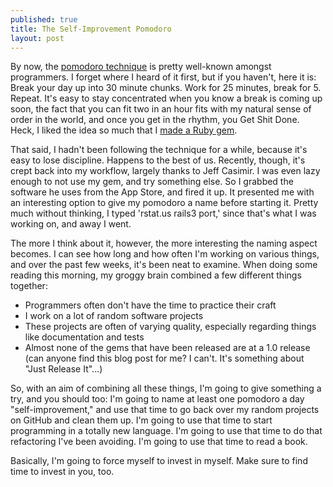 ```yaml
---
published: true
title: The Self-Improvement Pomodoro
layout: post
---
```


By now, the [pomodoro technique](http://www.pomodorotechnique.com/) is pretty
well-known amongst programmers. I forget where I heard of it first, but
if you haven't, here it is: Break your day up into 30 minute chunks.
Work for 25 minutes, break for 5. Repeat. It's easy to stay concentrated
when you know a break is coming up soon, the fact that you can fit two
in an hour fits with my natural sense of order in the world, and once
you get in the rhythm, you Get Shit Done. Heck, I liked the idea so much
that I [made a Ruby gem](http://rubygems.org/gems/pomodoro).

That said, I hadn't been following the technique for a while, because
it's easy to lose discipline. Happens to the best of us. Recently,
though, it's crept back into my workflow, largely thanks to Jeff
Casimir. I was even lazy enough to not use my gem, and try something
else. So I grabbed the software he uses from the App Store, and fired it
up. It presented me with an interesting option to give my pomodoro a
name before starting it. Pretty much without thinking, I typed 'rstat.us
rails3 port,' since that's what I was working on, and away I went.

The more I think about it, however, the more interesting the naming
aspect becomes. I can see how long and how often I'm working on various
things, and over the past few weeks, it's been neat to examine. When
doing some reading this morning, my groggy brain combined a few
different things together:

- Programmers often don't have the time to practice their craft
- I work on a lot of random software projects
- These projects are often of varying quality, especially regarding
things like documentation and tests
- Almost none of the gems that have been released are at a 1.0 release
(can anyone find this blog post for me? I can't. It's something about
"Just Release It"...)

So, with an aim of combining all these things, I'm going to give
something a try, and you should too: I'm going to name at least one
pomodoro a day "self-improvement," and use that time to go back over my
random projects on GitHub and clean them up. I'm going to use that time
to start programming in a totally new language. I'm going to use that
time to do that refactoring I've been avoiding. I'm going to use that
time to read a book.

Basically, I'm going to force myself to invest in myself. Make sure to
find time to invest in you, too.
